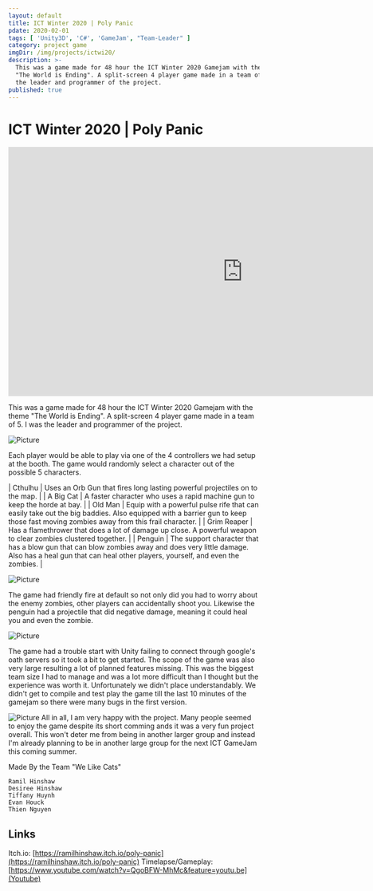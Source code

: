 ```yaml
---
layout: default
title: ICT Winter 2020 | Poly Panic
pdate: 2020-02-01
tags: [ 'Unity3D', 'C#', 'GameJam', "Team-Leader" ]
category: project game
imgDir: /img/projects/ictwi20/
description: >-
  This was a game made for 48 hour the ICT Winter 2020 Gamejam with the theme
  "The World is Ending". A split-screen 4 player game made in a team of 5. I was
  the leader and programmer of the project.
published: true
---
```



ICT Winter 2020 | Poly Panic
================

<div class="content-spacing"></div>

<iframe width="940" height="500" src="https://www.youtube-nocookie.com/embed/QgoBFW-MhMc?rel=0&amp;showinfo=0" frameborder="0" allowfullscreen></iframe>
<div class="content-spacing"></div>

  This was a game made for 48 hour the ICT Winter 2020 Gamejam with the theme "The World is Ending". A split-screen 4 player game made in a team of 5. I was the leader and programmer of the project.

![Picture]( {{page.imgDir}}/1.png)

Each player would be able to play via one of the 4 controllers we had setup at the booth. The game would randomly select a character out of the possible 5 characters.

| Cthulhu     | Uses an Orb Gun that fires long lasting powerful projectiles on to the map.   |
|  A Big Cat  | A faster character who uses a rapid machine gun to keep the horde at bay.     |
| Old Man     | Equip with a powerful pulse rife that can easily take out the big  baddies. Also equipped with a barrier gun to keep those fast moving  zombies away from this frail character.     |
| Grim Reaper | Has a flamethrower that does a lot of damage up close. A powerful weapon to clear zombies clustered together. |
| Penguin     | The support character that has a blow gun that can blow zombies away and  does very little damage. Also has a heal gun that can heal other  players, yourself, and even the zombies. |

![Picture]( {{page.imgDir}}/2.png)

The game had friendly fire at default so not only did you had to worry about the enemy zombies, other players can accidentally shoot you. Likewise the penguin had a projectile that did negative damage, meaning it could heal you and even the zombie.

![Picture]( {{page.imgDir}}/3.png)

The game had a trouble start with Unity failing to connect through google's oath servers so it took a bit to get started. The scope of the game was also very large resulting a lot of planned features missing. This was the biggest team size I had to manage and was a lot more difficult than I thought but the experience was worth it. Unfortunately we didn't place understandably. We didn't get to compile and test play the game till the last 10 minutes of the gamejam so there were many bugs in the first version. 

![Picture]( {{page.imgDir}}/4.jpg)
All in all, I am very happy with the project. Many people seemed to enjoy the game despite its short comming ands it was a very fun project overall. This won't deter me from being in another larger group and instead I'm already planning to be in another large group for the next ICT GameJam this coming summer.

<div class="content-spacing"></div>

Made By the Team "We Like Cats"

    Ramil Hinshaw
    Desiree Hinshaw
    Tiffany Huynh
    Evan Houck
    Thien Nguyen

<div class="content-spacing"></div>

Links
-----


Itch.io: [https://ramilhinshaw.itch.io/poly-panic](https://ramilhinshaw.itch.io/poly-panic)
Timelapse/Gameplay: [https://www.youtube.com/watch?v=QgoBFW-MhMc&feature=youtu.be](Youtube)
